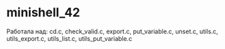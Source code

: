 # minishell_42
Работала над: cd.c, check_valid.c, export.c, put_variable.c, unset.c, utils.c, utils_export.c, utils_list.c, utils_put_variable.c
